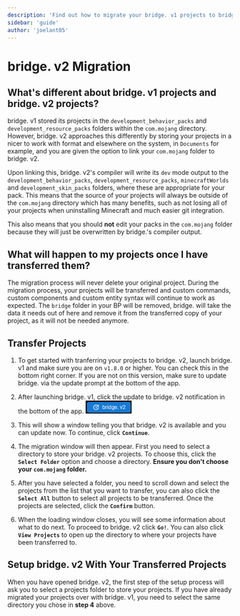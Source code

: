```yaml
---
description: 'Find out how to migrate your bridge. v1 projects to bridge. v2!'
sidebar: 'guide'
author: 'joelant05'
---
```


# bridge. v2 Migration

## What's different about bridge. v1 projects and bridge. v2 projects?

bridge. v1 stored its projects in the `development_behavior_packs` and `development_resource_packs` folders within the `com.mojang` directory. However, bridge. v2 approaches this differently by storing your projects in a nicer to work with format and elsewhere on the system, in `Documents` for example, and you are given the option to link your `com.mojang` folder to bridge. v2.

Upon linking this, bridge. v2's compiler will write its `dev` mode output to the `development_behavior_packs`, `development_resource_packs`, `minecraftWorlds` and `development_skin_packs` folders, where these are appropriate for your pack. This means that the source of your projects will always be outside of the `com.mojang` directory which has many benefits, such as not losing all of your projects when uninstalling Minecraft and much easier git integration.

This also means that you should **not** edit your packs in the `com.mojang` folder because they will just be overwritten by bridge.'s compiler output.

## What will happen to my projects once I have transferred them?

The migration process will never delete your original project. During the migration process, your projects will be transferred and custom commands, custom components and custom entity syntax will continue to work as expected. The `bridge` folder in your BP will be removed, bridge. will take the data it needs out of here and remove it from the transferred copy of your project, as it will not be needed anymore.

## Transfer Projects

1. To get started with tranferring your projects to bridge. v2, launch bridge. v1 and make sure you are on `v1.8.0` or higher. You can check this in the bottom right corner. If you are not on this version, make sure to update bridge. via the update prompt at the bottom of the app.

2. After launching bridge. v1, click the update to bridge. v2 notification in the bottom of the app. ![Update to v2 prompt](./migration-guide-1.png)

3. This will show a window telling you that bridge. v2 is available and you can update now. To continue, click **`Continue`**.

4. The migration window will then appear. First you need to select a directory to store your bridge. v2 projects. To choose this, click the **`Select Folder`** option and choose a directory. **Ensure you don't choose your `com.mojang` folder.**

5. After you have selected a folder, you need to scroll down and select the projects from the list that you want to transfer, you can also click the **`Select All`** button to select all projects to be transferred. Once the projects are selected, click the **`Confirm`** button.

6. When the loading window closes, you will see some information about what to do next. To proceed to bridge. v2 click **`Go!`**. You can also click **`View Projects`** to open up the directory to where your projects have been transferred to.

## Setup bridge. v2 With Your Transferred Projects

When you have opened bridge. v2, the first step of the setup process will ask you to select a projects folder to store your projects. If you have already migrated your projects over with bridge. v1, you need to select the same directory you chose in **step 4** above.
